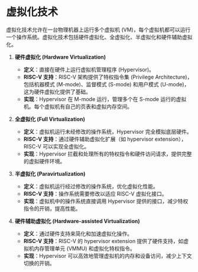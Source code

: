 # 虚拟化技术

虚拟化技术允许在一台物理机器上运行多个虚拟机 (VM)，每个虚拟机都可以运行一个操作系统。虚拟化技术包括硬件虚拟化、全虚拟化、半虚拟化和硬件辅助虚拟化。

1. **硬件虚拟化 (Hardware Virtualization)**
   - **定义**：直接在硬件上运行虚拟机管理程序 (Hypervisor)。
   - **RISC-V 支持**：RISC-V 架构提供了特权指令集 (Privilege Architecture)，包括机器模式 (M-mode)、监督模式 (S-mode) 和用户模式 (U-mode)，这为硬件虚拟化提供了基础。
   - **实现**：Hypervisor 在 M-mode 运行，管理多个在 S-mode 运行的虚拟机。每个虚拟机有自己的页表和虚拟内存空间。

2. **全虚拟化 (Full Virtualization)**
   - **定义**：虚拟机运行未经修改的操作系统，Hypervisor 完全模拟底层硬件。
   - **RISC-V 支持**：通过硬件辅助虚拟化扩展（如 hypervisor extension），RISC-V 可以实现全虚拟化。
   - **实现**：Hypervisor 拦截和处理所有的特权指令和硬件访问请求，提供完整的虚拟硬件环境。

3. **半虚拟化 (Paravirtualization)**
   - **定义**：虚拟机运行经过修改的操作系统，优化虚拟化性能。
   - **RISC-V 支持**：操作系统需要修改以适应 RISC-V 虚拟化接口。
   - **实现**：虚拟机中的操作系统直接调用 Hypervisor 提供的接口，减少特权指令的开销，提高性能。

4. **硬件辅助虚拟化 (Hardware-assisted Virtualization)**
   - **定义**：通过硬件支持来简化和加速虚拟化操作。
   - **RISC-V 支持**：RISC-V 的 hypervisor extension 提供了硬件支持，如虚拟机内存管理单元 (VMMU) 和虚拟化特权指令。
   - **实现**：Hypervisor 可以高效地管理虚拟机的内存和设备访问，减少上下文切换的开销。
